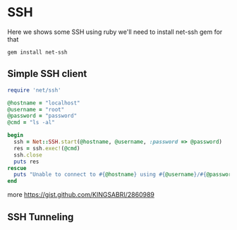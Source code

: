 # SSH
Here we shows some SSH using ruby
we'll need to install net-ssh gem for that

```
gem install net-ssh
```


## Simple SSH client
```ruby
require 'net/ssh'

@hostname = "localhost"
@username = "root"
@password = "password"
@cmd = "ls -al"

begin
  ssh = Net::SSH.start(@hostname, @username, :password => @password)
  res = ssh.exec!(@cmd)
  ssh.close
  puts res
rescue
  puts "Unable to connect to #{@hostname} using #{@username}/#{@password}"
end
```

more
https://gist.github.com/KINGSABRI/2860989

## SSH Tunneling

